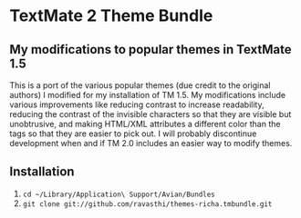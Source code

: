 # TextMate 2 Theme Bundle

## My modifications to popular themes in TextMate 1.5

This is a port of the various popular themes (due credit to the original authors) I modified for my installation of TM 1.5. My modifications include various improvements like reducing contrast to increase readability, reducing the contrast of the invisible characters so that they are visible but unobtrusive, and making HTML/XML attributes a different color than the tags so that they are easier to pick out. I will probably discontinue development when and if TM 2.0 includes an easier way to modify themes.

## Installation

1. `cd ~/Library/Application\ Support/Avian/Bundles`
2. `git clone git://github.com/ravasthi/themes-richa.tmbundle.git`
